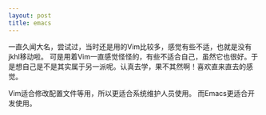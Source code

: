 ```yaml
---
layout: post
title: emacs
---
```


一直久闻大名，尝试过，当时还是用的Vim比较多，感觉有些不适，也就是没有jkhl移动啦。
可是用着Vim一直感觉怪怪的，有些不适合自己，虽然它也很好。于是想自己是不是其实属于另一派呢。认真去学，果不其然啊！喜欢直来直去的感觉。

Vim适合修改配置文件等用，所以更适合系统维护人员使用。
而Emacs更适合开发使用。
